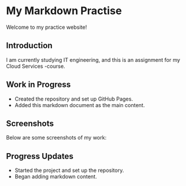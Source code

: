 # My Markdown Practise

Welcome to my practice website! 

## Introduction

I am currently studying IT engineering, and this is an assignment for my Cloud Services -course.

## Work in Progress

- Created the repository and set up GitHub Pages.
- Added this markdown document as the main content.

## Screenshots

Below are some screenshots of my work:




## Progress Updates

- Started the project and set up the repository.
- Began adding markdown content.
